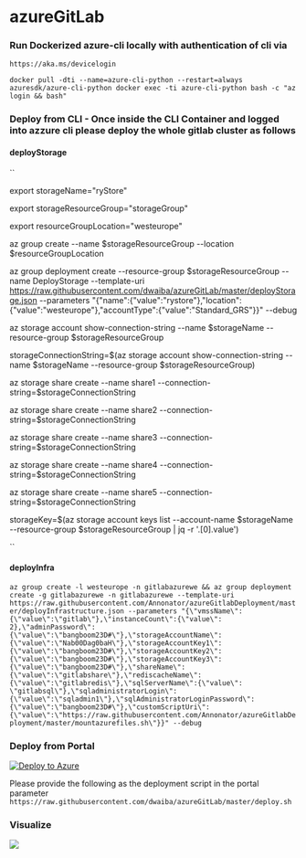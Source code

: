 # azureGitLab
### Run Dockerized azure-cli locally with authentication of cli via 
``https://aka.ms/devicelogin``

``
docker pull -dti --name=azure-cli-python --restart=always azuresdk/azure-cli-python
docker exec -ti azure-cli-python bash -c "az login && bash"
``
### Deploy from CLI - Once inside the CLI Container and logged into azzure cli please deploy the whole gitlab cluster as follows
#### deployStorage

``

export storageName="ryStore"

export storageResourceGroup="storageGroup"

export resourceGroupLocation="westeurope"

az group create --name $storageResourceGroup --location $resourceGroupLocation

az group deployment create --resource-group $storageResourceGroup --name DeployStorage --template-uri https://raw.githubusercontent.com/dwaiba/azureGitLab/master/deployStorage.json --parameters "{\"name\":{\"value\":\"rystore\"},\"location\":{\"value\":\"westeurope\"},\"accountType\":{\"value\":\"Standard_GRS\"}}" --debug

az storage account show-connection-string --name $storageName --resource-group $storageResourceGroup

storageConnectionString=$(az storage account show-connection-string --name $storageName --resource-group $storageResourceGroup)

az storage share create --name share1 --connection-string=$storageConnectionString

az storage share create --name share2 --connection-string=$storageConnectionString

az storage share create --name share3 --connection-string=$storageConnectionString


az storage share create --name share4 --connection-string=$storageConnectionString

az storage share create --name share5 --connection-string=$storageConnectionString

storageKey=$(az storage account keys list --account-name $storageName --resource-group $storageResourceGroup | jq -r '.[0].value')


``

#### deployInfra
``
az group create -l westeurope -n gitlabazurewe && az group deployment create -g gitlabazurewe -n gitlabazurewe --template-uri https://raw.githubusercontent.com/Annonator/azureGitlabDeployment/master/deployInfrastructure.json --parameters "{\"vmssName\":{\"value\":\"gitlab\"},\"instanceCount\":{\"value\": 2},\"adminPassword\":{\"value\":\"bangboom23D#\"},\"storageAccountName\":{\"value\":\"Nab00Dag0baH\"},\"storageAccountKey1\":{\"value\":\"bangboom23D#\"},\"storageAccountKey2\":{\"value\":\"bangboom23D#\"},\"storageAccountKey3\":{\"value\":\"bangboom23D#\"},\"shareName\":{\"value\":\"gitlabshare\"},\"rediscacheName\":{\"value\":\"gitlabredis\"},\"sqlServerName\":{\"value\": \"gitlabsql\"},\"sqladministratorLogin\":{\"value\":\"sqladmin1\"},\"sqlAdministratorLoginPassword\":{\"value\":\"bangboom23D#\"},\"customScriptUri\":{\"value\":\"https://raw.githubusercontent.com/Annonator/azureGitlabDeployment/master/mountazurefiles.sh\"}}" --debug
``
### Deploy from Portal

<a href="https://preview.portal.azure.com/#create/Microsoft.Template/uri/https%3A%2F%2Fraw.githubusercontent.com%2Fdwaiba%2FazureGitLab%2Fmaster%2FdeployInfrastructure.json" target="_blank"><img alt="Deploy to Azure" src="https://camo.githubusercontent.com/9285dd3998997a0835869065bb15e5d500475034/687474703a2f2f617a7572656465706c6f792e6e65742f6465706c6f79627574746f6e2e706e67" /></a>

Please provide the following as the deployment script in the portal parameter
``
https://raw.githubusercontent.com/dwaiba/azureGitLab/master/deploy.sh
``
### Visualize
<a href="http://armviz.io/#/?load=https://preview.portal.azure.com/#create/Microsoft.Template/uri/https%3A%2F%2Fraw.githubusercontent.com%2Fdwaiba%2FazureGitLab%2Fmaster%2FdeployInfrastructure.json" target="_blank">  <img src="http://armviz.io/visualizebutton.png" /> </a> 
